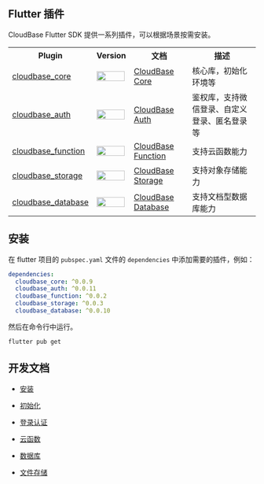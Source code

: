 ## Flutter 插件

CloudBase Flutter SDK 提供一系列插件，可以根据场景按需安装。
<table>
<tr>
<th>Plugin</th>
<th>Version</th>
<th>文档</th>
<th>描述</th>
</tr>
<tr>
<td><a href = "https://pub.dartlang.org/packages/cloudbase_core">cloudbase_core</a></td>
<td><img src = "https://main.qcloudimg.com/raw/8764115ed2dc882cf9d45e5b8f331ef8.svg"  data-nonescope="true" style = "width:98%;"></td>
<td><a href = "https://docs.cloudbase.net/api-reference/flutter/initialization">CloudBase Core</a></td>
<td>核心库，初始化环境等</td>
</tr>
<tr>
<td><a href = "https://pub.dartlang.org/packages/cloudbase_auth">cloudbase_auth</a></td>
<td><img src = "https://main.qcloudimg.com/raw/00ce58ec8f140a3b3ca9d786d1b90c2d.svg"  data-nonescope="true" style = "width:98%;"></td>
<td><a href = "https://docs.cloudbase.net/api-reference/flutter/authentication">CloudBase Auth</a></td>
<td>鉴权库，支持微信登录、自定义登录、匿名登录等</td>
</tr>
<tr>
<td><a href = "https://pub.dartlang.org/packages/cloudbase_function">cloudbase_function</a></td>
<td><img src = "https://main.qcloudimg.com/raw/609869527fd1f38401bc42679c7bfa60.svg"  data-nonescope="true" style = "width:98%;"></td>
<td><a href = "https://docs.cloudbase.net/api-reference/flutter/functions">CloudBase Function</a></td>
<td>支持云函数能力</td>
</tr>
<tr>
<td><a href = "https://pub.dartlang.org/packages/cloudbase_storage">cloudbase_storage</a></td>
<td><img src = "https://main.qcloudimg.com/raw/02f620a770ab4dec3dc37d82f14761dd.svg"  data-nonescope="true" style = "width:98%;"></td>
<td><a href = "https://docs.cloudbase.net/api-reference/flutter/storage">CloudBase Storage</a></td>
<td>支持对象存储能力</td>
</tr>
<tr>
<td><a href = "https://pub.dartlang.org/packages/cloudbase_database">cloudbase_database</a></td>
<td><img src = "https://main.qcloudimg.com/raw/01ab88e435b490caccc36c57810bda54.svg"  data-nonescope="true" style = "width:98%;"></td>
<td><a href = "https://docs.cloudbase.net/api-reference/flutter/database">CloudBase Database</a></td>
<td>支持文档型数据库能力</td>
</tr>
</table>


## 安装

在 flutter 项目的 `pubspec.yaml` 文件的 `dependencies` 中添加需要的插件，例如：

```yaml
dependencies:
  cloudbase_core: ^0.0.9
  cloudbase_auth: ^0.0.11
  cloudbase_function: ^0.0.2
  cloudbase_storage: ^0.0.3
  cloudbase_database: ^0.0.10
```

然后在命令行中运行。

```bash
flutter pub get
```

## 开发文档

* [安装](https://docs.cloudbase.net/api-reference/flutter/install)

* [初始化](https://docs.cloudbase.net/api-reference/flutter/initialization)

* [登录认证](https://docs.cloudbase.net/api-reference/flutter/authentication)

* [云函数](https://docs.cloudbase.net/api-reference/flutter/functions)

* [数据库](https://docs.cloudbase.net/api-reference/flutter/database)

* [文件存储](https://docs.cloudbase.net/api-reference/flutter/storage)




